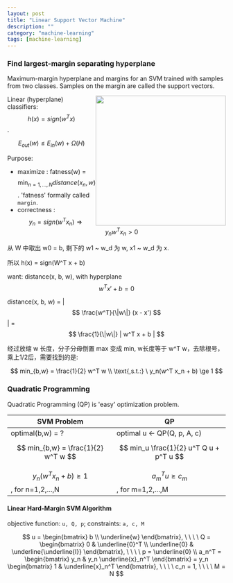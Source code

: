 ```yaml
---
layout: post
title: "Linear Support Vector Machine"
description: ""
category: "machine-learning"
tags: [machine-learning]
---
```


<script type="text/javascript" async
  src="https://cdn.mathjax.org/mathjax/latest/MathJax.js?config=TeX-MML-AM_CHTML">
</script>

<script type="text/x-mathjax-config">
MathJax.Hub.Config({
  displayAlign: "left"
});
</script>

### Find largest-margin separating hyperplane

Maximum-margin hyperplane and margins for an SVM trained with samples from two classes. Samples on the margin are called the support vectors.

<img width="300" style="float:right;" src="https://upload.wikimedia.org/wikipedia/commons/2/2a/Svm_max_sep_hyperplane_with_margin.png" />

Linear (hyperplane) classifiers: $$ h(x) = sign( w^T x ) $$.

$$ E_{out}(w) \le E_{in}(w) + \Omega(H) $$

Purpose:

- maximize : fatness(w) = $$ \min_{n=1,...,N} distance(x_n, w) $$. 'fatness' formally called `margin`.
- correctness : $$ y_n = sign(w^T x_n) \Rightarrow y_n w^T x_n > 0 $$

从 W 中取出 w0 = b, 剩下的 w1 ~ w_d 为 w, x1 ~ w_d 为 x.

所以 h(x) = sign(W^T x + b)

want: distance(x, b, w), with hyperplane $$ w^T x' + b = 0 $$

distance(x, b, w) 
= \| $$ \frac{w^T}{\|w\|} (x - x') $$ \| 
= $$ \frac{1}{\|w\|} | w^T x + b | $$

经过放缩 w 长度，分子分母倒置 max 变成 min, w长度等于 w^T w，去除根号，乘上1/2后，需要找到的是:

$$ 
min_{b,w} = \frac{1}{2} w^T w
\\
\text{,s.t.:} \ y_n(w^T x_n + b) \ge 1 
$$

### Quadratic Programming

Quadratic Programming (QP) is 'easy' optimization problem.

| SVM Problem | QP |
| - | - |
| optimal(b,w) = ?  | optimal u <- QP(Q, p, A, c) |
| $$ min_{b,w} = \frac{1}{2} w^T w $$ | $$ min_u \frac{1}{2} u^T Q u + p^T u $$ |
| $$ y_n(w^T x_n + b) \ge 1 $$, for n=1,2,...,N | $$ a_m^T u \ge c_m $$, for m=1,2,...,M |

#### Linear Hard-Margin SVM Algorithm

objective function: `u, Q, p`; constraints: `a, c, M`

$$
u = \begin{bmatrix} b \\ \underline{w}	 \end{bmatrix},
\ \ \ \ 
Q = \begin{bmatrix} 
  0 & \underline{0}^T \\ 
  \underline{0} & \underline{\underline{I}}
\end{bmatrix},
\ \ \ \ 
p = \underline{0}
\\
a_n^T = \begin{bmatrix} y_n & y_n \underline{x}_n^T \end{bmatrix} 
= y_n \begin{bmatrix} 1 & \underline{x}_n^T \end{bmatrix},
\ \ \ \ 
c_n = 1,
\ \ \ \ 
M = N
$$


